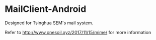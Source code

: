 # MailClient-Android
Designed for Tsinghua SEM's mail system.

Refer to http://www.onesoil.xyz/2017/11/15/mime/ for more information
